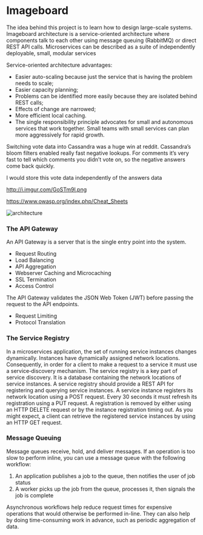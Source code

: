 # Imageboard

The idea behind this project is to learn how to design large-scale systems.
Imageboard architecture is a service-oriented architecture where components talk to each other using message queuing (RabbitMQ) or direct REST API calls. Microservices can be described as a suite of independently deployable, small, modular services

Service-oriented architecture advantages:
* Easier auto-scaling because just the service that is having the problem needs to scale;
* Easier capacity planning;
* Problems can be identified more easily because they are isolated behind REST calls;
* Effects of change are narrowed;
* More efficient local caching.
* The single responsibility principle advocates for small and autonomous services that work together. Small teams with small services can plan more aggressively for rapid growth.

Switching vote data into Cassandra was a huge win at reddit. Cassandra’s bloom filters enabled really fast negative lookups. For comments it’s very fast to tell which comments you didn’t vote on, so the negative answers come back quickly.

I would store this vote data independently of the answers data

http://i.imgur.com/GoSTm9l.png

https://www.owasp.org/index.php/Cheat_Sheets

![architecture](http://i.imgur.com/UTSjZrm.png)

### The API Gateway
An API Gateway is a server that is the single entry point into the system.
* Request Routing
* Load Balancing
* API Aggregation
* Webserver Caching and Microcaching
* SSL Termination
* Access Control

The API Gateway validates the JSON Web Token (JWT) before passing the request to the API endpoints.
* Request Limiting
* Protocol Translation

### The Service Registry
In a microservices application, the set of running service instances changes dynamically. Instances have dynamically assigned network locations. Consequently, in order for a client to make a request to a service it must use a service‑discovery mechanism.
The service registry is a key part of service discovery. It is a database containing the network locations of service instances. A service registry should provide a REST API for registering and querying service instances. A service instance registers its network location using a POST request. Every 30 seconds it must refresh its registration using a PUT request. A registration is removed by either using an HTTP DELETE request or by the instance registration timing out. As you might expect, a client can retrieve the registered service instances by using an HTTP GET request.

### Message Queuing
Message queues receive, hold, and deliver messages. If an operation is too slow to perform inline, you can use a message queue with the following workflow:

1. An application publishes a job to the queue, then notifies the user of job status
2. A worker picks up the job from the queue, processes it, then signals the job is complete

Asynchronous workflows help reduce request times for expensive operations that would otherwise be performed in-line. They can also help by doing time-consuming work in advance, such as periodic aggregation of data.
